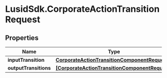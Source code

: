# LusidSdk.CorporateActionTransitionRequest

## Properties
Name | Type | Description | Notes
------------ | ------------- | ------------- | -------------
**inputTransition** | [**CorporateActionTransitionComponentRequest**](CorporateActionTransitionComponentRequest.md) |  | [optional] 
**outputTransitions** | [**[CorporateActionTransitionComponentRequest]**](CorporateActionTransitionComponentRequest.md) |  | [optional] 


